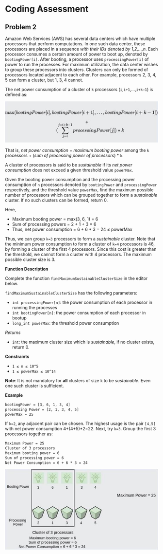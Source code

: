 # Coding Assessment

## Problem 2

Amazon Web Services (AWS) has several data centers which have multiple processors that perform computations. In one such data center, these processors are placed in a sequence *with their IDs denoted by 1,2,…,n*. Each processor consumes a certain amount of power to boot up, denoted by `bootingPower[i]`. After booting, a processor uses `processingPower[i]` of power to run the processes. For maximum utilization, the data center wishes to group these processors into clusters. Clusters can only be formed of processors located adjacent to each other. For example, processors 2, 3, 4, 5 can form a cluster, but 1, 3, 4 cannot.

The net power consumption of a cluster of `k` processors (`i`,`i+1`,…,`i+k−1`) is defined as:

<p align="center">
  <img src="assets/cq2-1.png">
</p>

That is, *net power consumption* = *maximum booting power* among the `k` processors + (*sum of processing power of processors*) * `k`.

A cluster of processors is said to be *sustainable* if its *net power consumption* does not exceed a given threshold value `powerMax`.

Given the booting power consumption and the processing power consumption of `n` processors denoted by `bootingPower` and `processingPower` respectively, and the threshold value `powerMax`, find the maximum possible number of processors which can be grouped together to form a *sustainable* cluster. If no such clusters can be formed, return 0.

Here,
* Maximum booting power = max(3, 6, 1) = 6
* Sum of processing powers = 2 + 1 + 3 = 6
* Thus, net power consumption = 6 + 6 * 3 = 24 ≤ powerMax

Thus, we can group `k=3` processors to form a *sustainable* cluster. Note that the minimum power consumption to form a cluster of `k=4` processors is 46, by forming a cluster of the first 4 processors. Since this cost is greater than the threshold, we cannot form a cluster with 4 processors. The maximum possible cluster size is 3.

**Function Description**

Complete the function `findMaximumSustainableClusterSize` in the editor below.

`findMaximumSustainableClusterSize` has the following parameters:
* `int processingPower[n]`: the power consumption of each processor in running the processes
* `int bootingPower[n]`: the power consumption of each processor in bootup
* `long_int powerMax`: the threshold power consumption

*Returns*
* `int`: the maximum cluster size which is *sustainable*, if no cluster exists, return 0.

**Constraints**
* `1 ≤ n ≤ 10^5`
* `1 ≤ powerMax ≤ 10^14`

**Note**: It is not mandatory for **all** clusters of size `k` to be *sustainable*. Even one such cluster is sufficient.

**Example**

```
bootingPower = [3, 6, 1, 3, 4]
processing Power = [2, 1, 3, 4, 5]
powerMax = 25
```

If `k=2`, any adjacent pair can be chosen. The highest usage is the pair `[4,5]` with net power consumption 4+(4+5)*2=22. Next, try `k=3`. Group the first 3 processors together as:

```
Maximum Power = 25
Cluster of 3 processors
Maximum booting power = 6
Sum of processing power = 6
Net Power Consumption = 6 + 6 * 3 = 24
```

<p align="center">
  <img src="assets/cq2-2.png">
</p>
